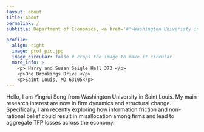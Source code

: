 ```yaml
---
layout: about
title: About
permalink: /
subtitle: Department of Economics, <a href='#'>Washington Univeristy in Saint Louis</a>.

profile:
  align: right
  image: prof_pic.jpg
  image_circular: false # crops the image to make it circular
  more_info: >
    <p> Harry and Susan Seigle Hall 373 </p>
    <p>One Brookings Drive </p>
    <p>Saint Louis, MO 63105</p>
---
```


Hello, I am Yingrui Song from Washington University in Saint Louis. My main research interest are now in firm dynamics and structural change. Specifically, I am recently exploring how information friction and non-rational belief could result in misallocation among firms and lead to aggregate TFP losses across the economy. 

